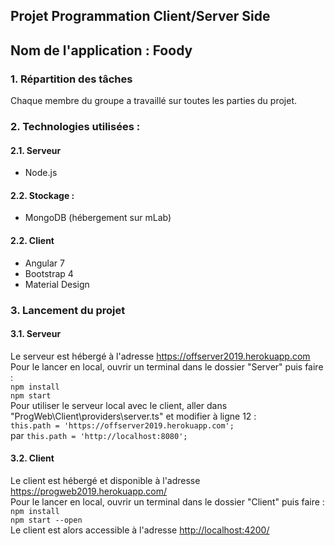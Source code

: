 ## Projet Programmation Client/Server Side

## Nom de l'application : Foody

### 1. Répartition des tâches
Chaque membre du groupe a travaillé sur toutes les parties du projet.

### 2. Technologies utilisées : 
#### 2.1. Serveur
* Node.js

#### 2.2. Stockage : 
* MongoDB (hébergement sur mLab)

#### 2.2. Client
* Angular 7
* Bootstrap 4
* Material Design

### 3. Lancement du projet 

#### 3.1. Serveur

Le serveur est hébergé à l'adresse <https://offserver2019.herokuapp.com>    
Pour le lancer en local, ouvrir un terminal dans le dossier "Server" puis faire :  
`npm install`  
`npm start`  
Pour utiliser le serveur local avec le client, aller dans "ProgWeb\Client\providers\server.ts" et modifier à ligne 12 :  
`this.path = 'https://offserver2019.herokuapp.com';`  
par `this.path = 'http://localhost:8080';`

#### 3.2. Client

Le client est hébergé et disponible à l'adresse <https://progweb2019.herokuapp.com/>  
Pour le lancer en local, ouvrir un terminal dans le dossier "Client" puis faire :  
`npm install`  
`npm start --open`  
Le client est alors accessible à l'adresse <http://localhost:4200/>   

